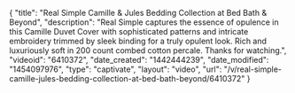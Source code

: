 {
    "title": "Real Simple Camille & Jules Bedding Collection at Bed Bath & Beyond",
    "description": "Real Simple captures the essence of opulence in this Camille Duvet Cover with sophisticated patterns and intricate embroidery trimmed by sleek binding for a truly opulent look. Rich and luxuriously soft in 200 count combed cotton percale. Thanks for watching.",
    "videoid": "6410372",
    "date_created": "1442444239",
    "date_modified": "1454097976",
    "type": "captivate",
    "layout": "video",
    "url": "\/v\/real-simple-camille-jules-bedding-collection-at-bed-bath-beyond\/6410372"
}